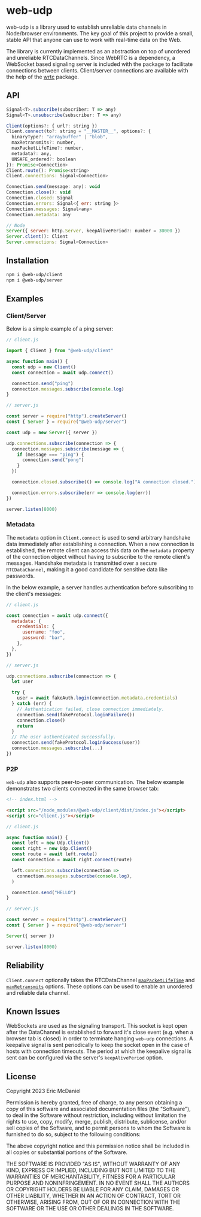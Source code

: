 # web-udp

web-udp is a library used to establish unreliable data channels in Node/browser environments. The key goal of this project to provide a small, stable API that anyone can use to work with real-time data on the Web.

The library is currently implemented as an abstraction on top of unordered and unreliable RTCDataChannels. Since WebRTC is a dependency, a WebSocket based signaling server is included with the package to facilitate connections between clients. Client/server connections are available with the help of the [wrtc](https://www.npmjs.com/package/wrtc) package.

## API

```js
Signal<T>.subscribe(subscriber: T => any)
Signal<T>.unsubscribe(subscriber: T => any)

Client(options?: { url?: string })
Client.connect(to?: string = "__MASTER__", options?: {
  binaryType?: "arraybuffer" | "blob",
  maxRetransmits?: number,
  maxPacketLifeTime?: number,
  metadata?: any,
  UNSAFE_ordered?: boolean
}): Promise<Connection>
Client.route(): Promise<string>
Client.connections: Signal<Connection>

Connection.send(message: any): void
Connection.close(): void
Connection.closed: Signal
Connection.errors: Signal<{ err: string }>
Connection.messages: Signal<any>
Connection.metadata: any

// Node
Server({ server: http.Server, keepAlivePeriod?: number = 30000 })
Server.client(): Client
Server.connections: Signal<Connection>
```

## Installation

```sh
npm i @web-udp/client
npm i @web-udp/server
```

## Examples

### Client/Server

Below is a simple example of a ping server:

```js
// client.js

import { Client } from "@web-udp/client"

async function main() {
  const udp = new Client()
  const connection = await udp.connect()

  connection.send("ping")
  connection.messages.subscribe(console.log)
}
```

```js
// server.js

const server = require("http").createServer()
const { Server } = require("@web-udp/server")

const udp = new Server({ server })

udp.connections.subscribe(connection => {
  connection.messages.subscribe(message => {
    if (message === "ping") {
      connection.send("pong")
    }
  })

  connection.closed.subscribe(() => console.log("A connection closed."))

  connection.errors.subscribe(err => console.log(err))
})

server.listen(8000)
```

### Metadata

The `metadata` option in `Client.connect` is used to send arbitrary handshake data immediately after establishing a connection. When a new connection is established, the remote client can access this data on the `metadata` property of the connection object without having to subscribe to the remote client's messages. Handshake metadata is transmitted over a secure `RTCDataChannel`, making it a good candidate for sensitive data like passwords.

In the below example, a server handles authentication before subscribing to the client's messages:

```js
// client.js

const connection = await udp.connect({
  metadata: {
    credentials: {
      username: "foo",
      password: "bar",
    },
  },
})
```

```js
// server.js

udp.connections.subscribe(connection => {
  let user

  try {
    user = await fakeAuth.login(connection.metadata.credentials)
  } catch (err) {
    // Authentication failed, close connection immediately.
    connection.send(fakeProtocol.loginFailure())
    connection.close()
    return
  }
  // The user authenticated successfully.
  connection.send(fakeProtocol.loginSuccess(user))
  connection.messages.subscribe(...)
})
```

### P2P

`web-udp` also supports peer-to-peer communication. The below example demonstrates two clients connected in the same browser tab:

```html
<!-- index.html -->

<script src="/node_modules/@web-udp/client/dist/index.js"></script>
<script src="client.js"></script>
```

```js
// client.js

async function main() {
  const left = new Udp.Client()
  const right = new Udp.Client()
  const route = await left.route()
  const connection = await right.connect(route)

  left.connections.subscribe(connection =>
    connection.messages.subscribe(console.log),
  )

  connection.send("HELLO")
}
```

```js
// server.js

const server = require("http").createServer()
const { Server } = require("@web-udp/server")

Server({ server })

server.listen(8000)
```

## Reliability

`Client.connect` optionally takes the RTCDataChannel [`maxPacketLifeTime`](https://developer.mozilla.org/en-US/docs/Web/API/RTCDataChannel/maxPacketLifeTime) and [`maxRetransmits`](https://developer.mozilla.org/en-US/docs/Web/API/RTCDataChannel/maxRetransmits) options. These options can be used to enable an unordered and reliable data channel.

## Known Issues

WebSockets are used as the signaling transport. This socket is kept open after the DataChannel is established to forward it's close event (e.g. when a browser tab is closed) in order to terminate hanging `web-udp` connections. A keepalive signal is sent periodically to keep the socket open in the case of hosts with connection timeouts. The period at which the keepalive signal is sent can be configured via the server's `keepAlivePeriod` option.

## License

Copyright 2023 Eric McDaniel

Permission is hereby granted, free of charge, to any person obtaining a copy of this software and associated documentation files (the "Software"), to deal in the Software without restriction, including without limitation the rights to use, copy, modify, merge, publish, distribute, sublicense, and/or sell copies of the Software, and to permit persons to whom the Software is furnished to do so, subject to the following conditions:

The above copyright notice and this permission notice shall be included in all copies or substantial portions of the Software.

THE SOFTWARE IS PROVIDED "AS IS", WITHOUT WARRANTY OF ANY KIND, EXPRESS OR IMPLIED, INCLUDING BUT NOT LIMITED TO THE WARRANTIES OF MERCHANTABILITY, FITNESS FOR A PARTICULAR PURPOSE AND NONINFRINGEMENT. IN NO EVENT SHALL THE AUTHORS OR COPYRIGHT HOLDERS BE LIABLE FOR ANY CLAIM, DAMAGES OR OTHER LIABILITY, WHETHER IN AN ACTION OF CONTRACT, TORT OR OTHERWISE, ARISING FROM, OUT OF OR IN CONNECTION WITH THE SOFTWARE OR THE USE OR OTHER DEALINGS IN THE SOFTWARE.
